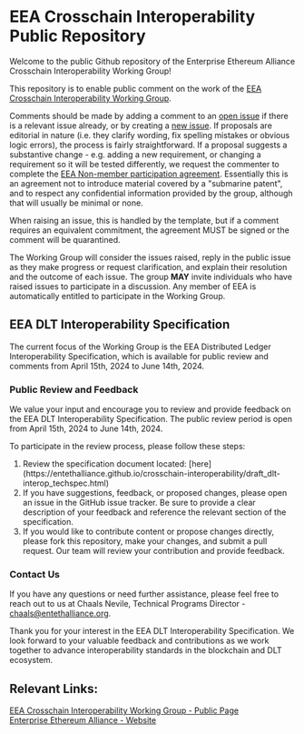 # EEA Crosschain Interoperability Public Repository

Welcome to the public Github repository of the Enterprise Ethereum Alliance Crosschain Interoperability Working Group!

This repository is to enable public comment on the work of the [EEA Crosschain Interoperability Working Group](https://entethalliance.github.io/crosschain-interoperability/).

Comments should be made by adding a comment to an [open issue](https://github.com/EntEthAlliance/dlt-interop/issues) if there is a relevant issue already, or by creating a
[new issue](https://github.com/EntEthAlliance/dlt-interop/issues/new/choose). If proposals are editorial in nature (i.e. they clarify wording, fix spelling mistakes or obvious logic errors),
the process is fairly straightforward. If a proposal suggests a substantive change - e.g. adding a new requirement, or changing a requirement so it will be tested differently,
we request the commenter to complete the [EEA Non-member participation agreement](https://github.com/EntEthAlliance/Ethtrust-public/blob/main/EEA-Non-Member-Participation-Agreement.pdf). Essentially this is an agreement not to introduce material covered by a "submarine patent",
and to respect any confidential information provided by the group, although that will usually be minimal or none.

When raising an issue, this is handled by the template, but if a comment requires an equivalent commitment,
the agreement MUST be signed or the comment will be quarantined.

The Working Group will consider the issues raised, reply in the public issue as they make progress or request clarification, and explain their resolution and the outcome of each issue.
The group **MAY** invite individuals who have raised issues to participate in a discussion. Any member of EEA is automatically entitled to participate in the Working Group.


## EEA DLT Interoperability Specification

The current focus of the Working Group is the EEA Distributed Ledger Interoperability Specification, which is available for public review and comments from April 15th, 2024 to June 14th, 2024.

### Public Review and Feedback

We value your input and encourage you to review and provide feedback on the EEA DLT Interoperability Specification. The public review period is open from April 15th, 2024 to June 14th, 2024. </br>

To participate in the review process, please follow these steps:

<ol>
<li>Review the specification document located: [here](https://entethalliance.github.io/crosschain-interoperability/draft_dlt-interop_techspec.html) </li>
<li>If you have suggestions, feedback, or proposed changes, please open an issue in the GitHub issue tracker. Be sure to provide a clear description of your feedback and reference the relevant section of the specification.</li>
<li>If you would like to contribute content or propose changes directly, please fork this repository, make your changes, and submit a pull request. Our team will review your contribution and provide feedback.</li>
</ol>


### Contact Us

If you have any questions or need further assistance, please feel free to reach out to us at Chaals Nevile, Technical Programs Director - chaals@entethalliance.org. </br>

Thank you for your interest in the EEA DLT Interoperability Specification. We look forward to your valuable feedback and contributions as we work together to advance interoperability standards in the blockchain and DLT ecosystem.

## Relevant Links:

[EEA Crosschain Interoperability Working Group - Public Page](https://entethalliance.github.io/crosschain-interoperability/)</br>
[Enterprise Ethereum Alliance - Website](https://entethalliance.org/)

